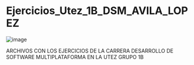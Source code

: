 # Ejercicios_Utez_1B_DSM_AVILA_LOPEZ
![image](https://github.com/maxoto16/Ejercicios_Utez_1B_DSM_AVILA_LOPEZ/assets/91856580/10bf3f62-6eae-46b5-9efd-02ad101cca05)

ARCHIVOS CON LOS EJERCICIOS DE LA CARRERA DESARROLLO DE SOFTWARE MULTIPLATAFORMA EN LA UTEZ GRUPO 1B
